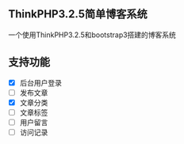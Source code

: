 ## ThinkPHP3.2.5简单博客系统

一个使用ThinkPHP3.2.5和bootstrap3搭建的博客系统

## 支持功能

- [x] 后台用户登录
- [ ] 发布文章
- [x] 文章分类
- [ ] 文章标签
- [ ] 用户留言
- [ ] 访问记录